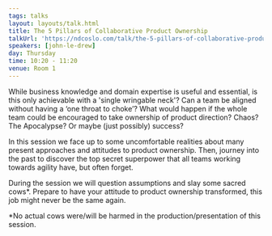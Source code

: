 ```yaml
---
tags: talks
layout: layouts/talk.html
title: The 5 Pillars of Collaborative Product Ownership
talkUrl: 'https://ndcoslo.com/talk/the-5-pillars-of-collaborative-product-ownership/'
speakers: [john-le-drew]
day: Thursday
time: 10:20 - 11:20
venue: Room 1
---
```

While business knowledge and domain expertise is useful and essential, is this only achievable with a 'single wringable neck'? Can a team be aligned without having a ‘one throat to choke’? What would happen if the whole team could be encouraged to take ownership of product direction? Chaos? The Apocalypse? Or maybe (just possibly) success?

In this session we face up to some uncomfortable realities about many present approaches and attitudes to product ownership. Then, journey into the past to discover the top secret superpower that all teams working towards agility have, but often forget.

During the session we will question assumptions and slay some sacred cows*. Prepare to have your attitude to product ownership transformed, this job might never be the same again.

*No actual cows were/will be harmed in the production/presentation of this session.